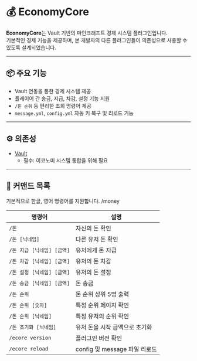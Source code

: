 # 💰 EconomyCore

**EconomyCore**는 Vault 기반의 마인크래프트 경제 시스템 플러그인입니다.  
기본적인 경제 기능을 제공하며, 본 개발자의 다른 플러그인들이 의존성으로 사용할 수 있도록 설계되었습니다.

---

## 📦 주요 기능

- Vault 연동을 통한 경제 시스템 제공
- 플레이어 간 송금, 지급, 차감, 설정 기능 지원
- `/돈 순위` 등 편리한 조회 명령어 제공
- `message.yml`, `config.yml` 자동 키 복구 및 리로드 기능

---

## ⚙️ 의존성

- [Vault](https://www.spigotmc.org/resources/vault.34315/)  
  - 필수: 이코노미 시스템 통합을 위해 필요

---

## 🔧 커맨드 목록

기본적으로 한글, 영어 명령어를 지원합니다. /money

| 명령어 | 설명 |
|--------|------|
| `/돈` | 자신의 돈 확인 |
| `/돈 [닉네임]` | 다른 유저 돈 확인 |
| `/돈 지급 [닉네임] [금액]` | 유저에게 돈 지급 |
| `/돈 차감 [닉네임] [금액]` | 유저의 돈 차감 |
| `/돈 설정 [닉네임] [금액]` | 유저의 돈 설정 |
| `/돈 송금 [닉네임] [금액]` | 돈 송금 |
| `/돈 순위` | 돈 순위 상위 5명 출력 |
| `/돈 순위 [숫자]` | 특정 순위 페이지 확인 |
| `/돈 순위 [닉네임]` | 특정 유저의 순위 확인 |
| `/돈 초기화 [닉네임]` | 유저 돈을 시작 금액으로 초기화 |
| `/ecore version` | 플러그인 버전 확인 |
| `/ecore reload` | config 및 message 파일 리로드 |
